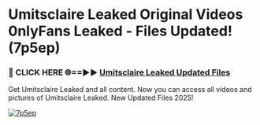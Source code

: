 # Umitsclaire Leaked Original Videos 0nlyFans Leaked - Files Updated! (7p5ep)

<h3>🔴 CLICK HERE 🌐==►► <a href="https://tinyurl.com/2jnfzry5" rel="nofollow">Umitsclaire Leaked Updated Files</a></h3>

Get Umitsclaire Leaked and all content. Now you can access all videos and pictures of Umitsclaire Leaked. New Updated Files 2025!

[![7p5ep](https://i.imgur.com/GyGTBgg.gif)](https://tinyurl.com/2jnfzry5)
